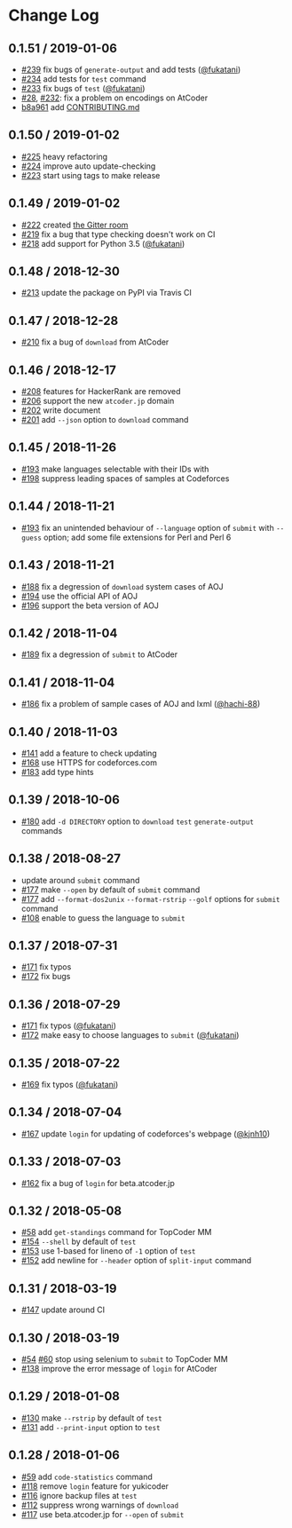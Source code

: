 # Change Log

## 0.1.51 / 2019-01-06

-   [#239](https://github.com/kmyk/online-judge-tools/pull/239) fix bugs of `generate-output` and add tests ([@fukatani](https://github.com/fukatani))
-   [#234](https://github.com/kmyk/online-judge-tools/issues/234) add tests for `test` command
-   [#233](https://github.com/kmyk/online-judge-tools/pull/233) fix bugs of `test` ([@fukatani](https://github.com/fukatani))
-   [#28](https://github.com/kmyk/online-judge-tools/issues/28), [#232](https://github.com/kmyk/online-judge-tools/issues/232): fix a problem on encodings on AtCoder
-   [b8a961](https://github.com/kmyk/online-judge-tools/commit/b8a9617e0e9f8256e85a30830fa30ddc284d744f) add [CONTRIBUTING.md](https://github.com/kmyk/online-judge-tools/blob/master/CONTRIBUTING.md)

## 0.1.50 / 2019-01-02

-   [#225](https://github.com/kmyk/online-judge-tools/pull/225) heavy refactoring
-   [#224](https://github.com/kmyk/online-judge-tools/pull/224) improve auto update-checking
-   [#223](https://github.com/kmyk/online-judge-tools/pull/223) start using tags to make release

## 0.1.49 / 2019-01-02

-   [#222](https://github.com/kmyk/online-judge-tools/pull/222) created [the Gitter room](https://gitter.im/online-judge-tools/community)
-   [#219](https://github.com/kmyk/online-judge-tools/issues/219) fix a bug that type checking doesn't work on CI
-   [#218](https://github.com/kmyk/online-judge-tools/pull/218) add support for Python 3.5 ([@fukatani](https://github.com/fukatani))

## 0.1.48 / 2018-12-30

-   [#213](https://github.com/kmyk/online-judge-tools/issues/213) update the package on PyPI via Travis CI

## 0.1.47 / 2018-12-28

-   [#210](https://github.com/kmyk/online-judge-tools/issues/210) fix a bug of `download` from AtCoder

## 0.1.46 / 2018-12-17

-   [#208](https://github.com/kmyk/online-judge-tools/issues/208) features for HackerRank are removed
-   [#206](https://github.com/kmyk/online-judge-tools/issues/206) support the new `atcoder.jp` domain
-   [#202](https://github.com/kmyk/online-judge-tools/issues/202) write document
-   [#201](https://github.com/kmyk/online-judge-tools/issues/201) add `--json` option to `download` command

## 0.1.45 / 2018-11-26

-   [#193](https://github.com/kmyk/online-judge-tools/issues/193) make languages selectable with their IDs with
-   [#198](https://github.com/kmyk/online-judge-tools/issues/198) suppress leading spaces of samples at Codeforces

## 0.1.44 / 2018-11-21

-   [#193](https://github.com/kmyk/online-judge-tools/issues/193) fix an unintended behaviour of `--language` option of `submit` with `--guess` option; add some file extensions for Perl and Perl 6

## 0.1.43 / 2018-11-21

-   [#188](https://github.com/kmyk/online-judge-tools/issues/188) fix a degression of `download` system cases of AOJ
-   [#194](https://github.com/kmyk/online-judge-tools/issues/194) use the official API of AOJ
-   [#196](https://github.com/kmyk/online-judge-tools/issues/196) support the beta version of AOJ

## 0.1.42 / 2018-11-04

-   [#189](https://github.com/kmyk/online-judge-tools/issues/189) fix a degression of `submit` to AtCoder

## 0.1.41 / 2018-11-04

-   [#186](https://github.com/kmyk/online-judge-tools/pull/186) fix a problem of sample cases of AOJ and lxml ([@hachi-88](https://github.com/hachi-88))

## 0.1.40 / 2018-11-03

-   [#141](https://github.com/kmyk/online-judge-tools/issues/141) add a feature to check updating
-   [#168](https://github.com/kmyk/online-judge-tools/issues/168) use HTTPS for codeforces.com
-   [#183](https://github.com/kmyk/online-judge-tools/issues/183) add type hints

## 0.1.39 / 2018-10-06

-   [#180](https://github.com/kmyk/online-judge-tools/issues/180) add `-d DIRECTORY` option to `download` `test` `generate-output` commands

## 0.1.38 / 2018-08-27

-   update around `submit` command
-   [#177](https://github.com/kmyk/online-judge-tools/issues/177) make `--open` by default of `submit` command
-   [#177](https://github.com/kmyk/online-judge-tools/issues/177) add `--format-dos2unix` `--format-rstrip` `--golf` options for `submit` command
-   [#108](https://github.com/kmyk/online-judge-tools/issues/108) enable to guess the language to `submit`

## 0.1.37 / 2018-07-31

-   [#171](https://github.com/kmyk/online-judge-tools/issues/171) fix typos
-   [#172](https://github.com/kmyk/online-judge-tools/issues/172) fix bugs

## 0.1.36 / 2018-07-29

-   [#171](https://github.com/kmyk/online-judge-tools/pull/171) fix typos ([@fukatani](https://github.com/fukatani))
-   [#172](https://github.com/kmyk/online-judge-tools/pull/172) make easy to choose languages to `submit` ([@fukatani](https://github.com/fukatani))

## 0.1.35 / 2018-07-22

-   [#169](https://github.com/kmyk/online-judge-tools/pull/169) fix typos ([@fukatani](https://github.com/fukatani))

## 0.1.34 / 2018-07-04

-   [#167](https://github.com/kmyk/online-judge-tools/pull/167) update `login` for updating of codeforces's webpage ([@kjnh10](https://github.com/kjnh10))

## 0.1.33 / 2018-07-03

-   [#162](https://github.com/kmyk/online-judge-tools/issues/162) fix a bug of `login` for beta.atcoder.jp

## 0.1.32 / 2018-05-08

-   [#58](https://github.com/kmyk/online-judge-tools/issues/58) add `get-standings` command for TopCoder MM
-   [#154](https://github.com/kmyk/online-judge-tools/issues/154) `--shell` by default of `test`
-   [#153](https://github.com/kmyk/online-judge-tools/issues/153) use 1-based for lineno of `-1` option of `test`
-   [#152](https://github.com/kmyk/online-judge-tools/issues/152) add newline for `--header` option of `split-input` command

## 0.1.31 / 2018-03-19

-   [#147](https://github.com/kmyk/online-judge-tools/issues/147) update around CI

## 0.1.30 / 2018-03-19

-   [#54](https://github.com/kmyk/online-judge-tools/issues/54) [#60](https://github.com/kmyk/online-judge-tools/issues/60) stop using selenium to `submit` to TopCoder MM
-   [#138](https://github.com/kmyk/online-judge-tools/issues/138) improve the error message of `login` for AtCoder

## 0.1.29 / 2018-01-08

-   [#130](https://github.com/kmyk/online-judge-tools/issues/130) make `--rstrip` by default of `test`
-   [#131](https://github.com/kmyk/online-judge-tools/issues/131) add `--print-input` option to `test`

## 0.1.28 / 2018-01-06

-   [#59](https://github.com/kmyk/online-judge-tools/issues/59) add `code-statistics` command
-   [#118](https://github.com/kmyk/online-judge-tools/issues/118) remove `login` feature for yukicoder
-   [#116](https://github.com/kmyk/online-judge-tools/issues/116) ignore backup files at `test`
-   [#112](https://github.com/kmyk/online-judge-tools/issues/112) suppress wrong warnings of `download`
-   [#117](https://github.com/kmyk/online-judge-tools/issues/117) use beta.atcoder.jp for `--open` of `submit`
